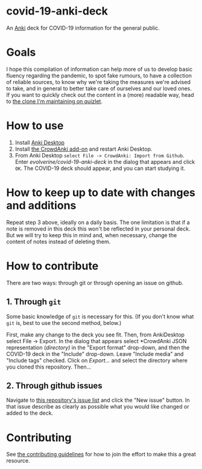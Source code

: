 # covid-19-anki-deck
An [Anki](https://apps.ankiweb.net/) deck for COVID-19 information for the general public.

# Goals

I hope this compilation of information can help more of us to develop basic fluency regarding the pandemic, to spot fake rumours, to have a collection of reliable sources, to know why we're taking the measures we're advised to take, and in general to better take care of ourselves and our loved ones.
If you want to quickly check out the content in a (more) readable way, head to [the clone I'm maintaining on quizlet](https://quizlet.com/_87ozfq?x=1qqt&i=11csyy).

# How to use
1. Install [Anki Desktop](https://apps.ankiweb.net/)
2. Install [the CrowdAnki add-on](https://ankiweb.net/shared/info/1788670778) and restart Anki Desktop.
3. From Anki Desktop `select File -> CrowdAnki: Import from Github`. Enter *evolverine/covid-19-anki-deck* in the dialog that appears and click `OK`. The COVID-19 deck should appear, and you can start studying it.

# How to keep up to date with changes and additions
Repeat step 3 above, ideally on a daily basis.
The one limitation is that if a note is removed in this deck this won't be reflected in your personal deck. But we will try to keep this in mind and, when necessary, change the content of notes instead of deleting them.

# How to contribute
There are two ways: through git or through opening an issue on github.

## 1. Through `git`
Some basic knowledge of `git` is necessary for this. (If you don't know what `git` is, best to use the second method, below.) 

First, make any change to the deck you see fit. Then, from AnkiDesktop select File -> Export. In the dialog that appears select *CrowdAnki JSON representation (*directory)* in the "Export format" drop-down, and then the COVID-19 deck in the "Include" drop-down. Leave "Include media" and "Include tags" checked. Click on *Export...* and select the directory where you cloned this repository. Then...

## 2. Through github issues
Navigate to [this repository's issue list](https://github.com/evolverine/covid-19-anki-deck/issues) and click the "New issue" button. In that issue describe as clearly as possible what you would like changed or added to the deck.

# Contributing
See [the contributing guidelines](CONTRIBUTING.md) for how to join the effort to make this a great resource.